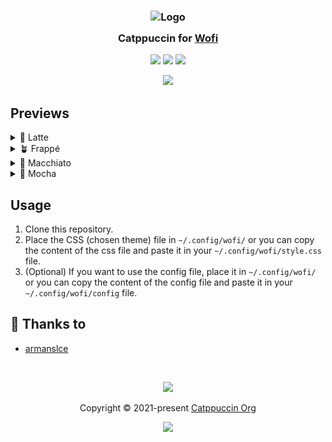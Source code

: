 <h3 align="center">
	<img src="https://raw.githubusercontent.com/catppuccin/catppuccin/main/assets/logos/exports/1544x1544_circle.png" width="100" alt="Logo"/><br/>
	<img src="https://raw.githubusercontent.com/catppuccin/catppuccin/main/assets/misc/transparent.png" height="30" width="0px"/>
	Catppuccin for <a href="https://hg.sr.ht/~scoopta/wofi">Wofi</a>
	<img src="https://raw.githubusercontent.com/catppuccin/catppuccin/main/assets/misc/transparent.png" height="30" width="0px"/>
</h3>

<p align="center">
	<a href="https://github.com/laymoth/wofi/stargazers"><img src="https://img.shields.io/github/stars/laymoth/wofi?colorA=363a4f&colorB=b7bdf8&style=for-the-badge"></a>
	<a href="https://github.com/laymoth/wofi/issues"><img src="https://img.shields.io/github/issues/laymoth/wofi?colorA=363a4f&colorB=f5a97f&style=for-the-badge"></a>
	<a href="https://github.com/laymoth/wofi/contributors"><img src="https://img.shields.io/github/contributors/laymoth/wofi?colorA=363a4f&colorB=a6da95&style=for-the-badge"></a>
</p>

<p align="center">
	<img src="https://raw.githubusercontent.com/catppuccin/catppuccin/main/assets/previews/preview.webp"/>
</p>

## Previews

<details>
<summary>🌻 Latte</summary>
<img src="https://raw.githubusercontent.com/catppuccin/catppuccin/main/assets/previews/latte.webp"/>
</details>
<details>
<summary>🪴 Frappé</summary>
<img src="https://raw.githubusercontent.com/catppuccin/catppuccin/main/assets/previews/frappe.webp"/>
</details>
<details>
<summary>🌺 Macchiato</summary>
<img src="https://raw.githubusercontent.com/catppuccin/catppuccin/main/assets/previews/macchiato.webp"/>
</details>
<details>
<summary>🌿 Mocha</summary>
<img src="https://raw.githubusercontent.com/catppuccin/catppuccin/main/assets/previews/mocha.webp"/>
</details>

## Usage

1. Clone this repository.
2. Place the CSS (chosen theme) file in `~/.config/wofi/` or you can copy the content of the css file and paste it in your `~/.config/wofi/style.css` file.
3. (Optional) If you want to use the config file, place it in `~/.config/wofi/` or you can copy the content of the config file and paste it in your `~/.config/wofi/config` file.

## 💝 Thanks to

- [armanslce](https://github.com/armanslce)

&nbsp;

<p align="center">
	<img src="https://raw.githubusercontent.com/catppuccin/catppuccin/main/assets/footers/gray0_ctp_on_line.svg?sanitize=true" />
</p>

<p align="center">
	Copyright &copy; 2021-present <a href="https://github.com/catppuccin" target="_blank">Catppuccin Org</a>
</p>

<p align="center">
	<a href="https://github.com/catppuccin/catppuccin/blob/main/LICENSE"><img src="https://img.shields.io/static/v1.svg?style=for-the-badge&label=License&message=MIT&logoColor=d9e0ee&colorA=363a4f&colorB=b7bdf8"/></a>
</p>
